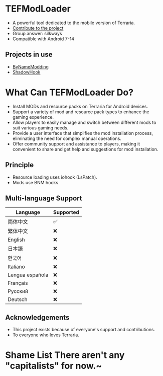 # TEFModLoader

* A powerful tool dedicated to the mobile version of Terraria.
* [Contribute to the project](http://qm.qq.com/cgi-bin/qm/qr?_wv=1027&k=4_FgF6B2vAHURKYQeM-iU3hgXgLa5yao&authKey=uVaNXW3raKeD3M6lx9RryVaH0xC6hRsxfklNoYYB1FMIeOLlEChlrfD%2FbW9TsRkC&noverify=0&group_code=960014110)
* Group answer: silkways
* Compatible with Android 7-14

## Projects in use

* [ByNameModding](https://github.com/ByNameModding/BNM-Android)
* [ShadowHook](https://github.com/bytedance/android-inline-hook)

# What Can TEFModLoader Do?

* Install MODs and resource packs on Terraria for Android devices.
* Support a variety of mod and resource pack types to enhance the gaming experience.
* Allow players to easily manage and switch between different mods to suit various gaming needs.
* Provide a user interface that simplifies the mod installation process, eliminating the need for complex manual operations.
* Offer community support and assistance to players, making it convenient to share and get help and suggestions for mod installation.

## Principle

* Resource loading uses iohook (LsPatch).
* Mods use BNM hooks.

## Multi-language Support


| Language         | Supported |
| ---------------- | --------- |
| 简体中文         | ✅️      |
| 繁体中文         | ❌        |
| English          | ❌        |
| 日本語           | ❌        |
| 한국어           | ❌        |
| Italiano         | ❌        |
| Lengua española | ❌        |
| Français        | ❌        |
| Русский   | ❌        |
| Deutsch          | ❌        |

## Acknowledgements

* This project exists because of everyone's support and contributions.
* To everyone who loves Terraria.

# Shame List  There aren't any "capitalists" for now.~
